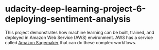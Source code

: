 # udacity-deep-learning-project-6-deploying-sentiment-analysis
This project demonstrates how machine learning can be built, trained, and deployed in Amazon Web Service (AWS) environment. AWS has a service called [Amazon Sagemaker](https://aws.amazon.com/sagemaker/) that can do these complex workflows.

